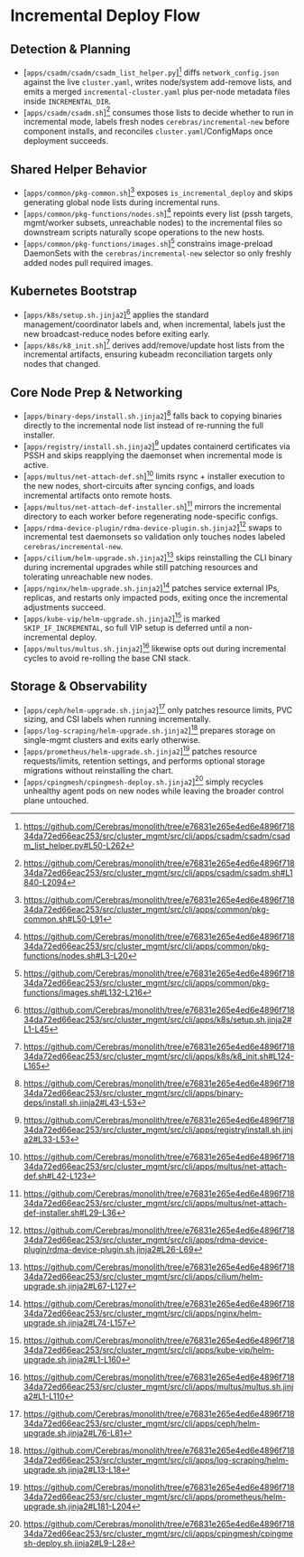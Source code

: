 # Incremental Deploy Flow

## Detection & Planning
- [`apps/csadm/csadm/csadm_list_helper.py`][^1] diffs `network_config.json` against the live `cluster.yaml`, writes node/system add-remove lists, and emits a merged `incremental-cluster.yaml` plus per-node metadata files inside `INCREMENTAL_DIR`.
- [`apps/csadm/csadm.sh`][^2] consumes those lists to decide whether to run in incremental mode, labels fresh nodes `cerebras/incremental-new` before component installs, and reconciles `cluster.yaml`/ConfigMaps once deployment succeeds.

## Shared Helper Behavior
- [`apps/common/pkg-common.sh`][^3] exposes `is_incremental_deploy` and skips generating global node lists during incremental runs.
- [`apps/common/pkg-functions/nodes.sh`][^4] repoints every list (pssh targets, mgmt/worker subsets, unreachable nodes) to the incremental files so downstream scripts naturally scope operations to the new hosts.
- [`apps/common/pkg-functions/images.sh`][^5] constrains image-preload DaemonSets with the `cerebras/incremental-new` selector so only freshly added nodes pull required images.

## Kubernetes Bootstrap
- [`apps/k8s/setup.sh.jinja2`][^6] applies the standard management/coordinator labels and, when incremental, labels just the new broadcast-reduce nodes before exiting early.
- [`apps/k8s/k8_init.sh`][^7] derives add/remove/update host lists from the incremental artifacts, ensuring kubeadm reconciliation targets only nodes that changed.

## Core Node Prep & Networking
- [`apps/binary-deps/install.sh.jinja2`][^8] falls back to copying binaries directly to the incremental node list instead of re-running the full installer.
- [`apps/registry/install.sh.jinja2`][^9] updates containerd certificates via PSSH and skips reapplying the daemonset when incremental mode is active.
- [`apps/multus/net-attach-def.sh`][^10] limits rsync + installer execution to the new nodes, short-circuits after syncing configs, and loads incremental artifacts onto remote hosts.
- [`apps/multus/net-attach-def-installer.sh`][^11] mirrors the incremental directory to each worker before regenerating node-specific configs.
- [`apps/rdma-device-plugin/rdma-device-plugin.sh.jinja2`][^12] swaps to incremental test daemonsets so validation only touches nodes labeled `cerebras/incremental-new`.
- [`apps/cilium/helm-upgrade.sh.jinja2`][^13] skips reinstalling the CLI binary during incremental upgrades while still patching resources and tolerating unreachable new nodes.
- [`apps/nginx/helm-upgrade.sh.jinja2`][^14] patches service external IPs, replicas, and restarts only impacted pods, exiting once the incremental adjustments succeed.
- [`apps/kube-vip/helm-upgrade.sh.jinja2`][^15] is marked `SKIP_IF_INCREMENTAL`, so full VIP setup is deferred until a non-incremental deploy.
- [`apps/multus/multus.sh.jinja2`][^16] likewise opts out during incremental cycles to avoid re-rolling the base CNI stack.

## Storage & Observability
- [`apps/ceph/helm-upgrade.sh.jinja2`][^17] only patches resource limits, PVC sizing, and CSI labels when running incrementally.
- [`apps/log-scraping/helm-upgrade.sh.jinja2`][^18] prepares storage on single-mgmt clusters and exits early otherwise.
- [`apps/prometheus/helm-upgrade.sh.jinja2`][^19] patches resource requests/limits, retention settings, and performs optional storage migrations without reinstalling the chart.
- [`apps/cpingmesh/cpingmesh-deploy.sh.jinja2`][^20] simply recycles unhealthy agent pods on new nodes while leaving the broader control plane untouched.

[^1]: https://github.com/Cerebras/monolith/tree/e76831e265e4ed6e4896f71834da72ed66eac253/src/cluster_mgmt/src/cli/apps/csadm/csadm/csadm_list_helper.py#L50-L262
[^2]: https://github.com/Cerebras/monolith/tree/e76831e265e4ed6e4896f71834da72ed66eac253/src/cluster_mgmt/src/cli/apps/csadm/csadm.sh#L1840-L2094
[^3]: https://github.com/Cerebras/monolith/tree/e76831e265e4ed6e4896f71834da72ed66eac253/src/cluster_mgmt/src/cli/apps/common/pkg-common.sh#L50-L91
[^4]: https://github.com/Cerebras/monolith/tree/e76831e265e4ed6e4896f71834da72ed66eac253/src/cluster_mgmt/src/cli/apps/common/pkg-functions/nodes.sh#L3-L20
[^5]: https://github.com/Cerebras/monolith/tree/e76831e265e4ed6e4896f71834da72ed66eac253/src/cluster_mgmt/src/cli/apps/common/pkg-functions/images.sh#L132-L216
[^6]: https://github.com/Cerebras/monolith/tree/e76831e265e4ed6e4896f71834da72ed66eac253/src/cluster_mgmt/src/cli/apps/k8s/setup.sh.jinja2#L1-L45
[^7]: https://github.com/Cerebras/monolith/tree/e76831e265e4ed6e4896f71834da72ed66eac253/src/cluster_mgmt/src/cli/apps/k8s/k8_init.sh#L124-L165
[^8]: https://github.com/Cerebras/monolith/tree/e76831e265e4ed6e4896f71834da72ed66eac253/src/cluster_mgmt/src/cli/apps/binary-deps/install.sh.jinja2#L43-L53
[^9]: https://github.com/Cerebras/monolith/tree/e76831e265e4ed6e4896f71834da72ed66eac253/src/cluster_mgmt/src/cli/apps/registry/install.sh.jinja2#L33-L53
[^10]: https://github.com/Cerebras/monolith/tree/e76831e265e4ed6e4896f71834da72ed66eac253/src/cluster_mgmt/src/cli/apps/multus/net-attach-def.sh#L42-L123
[^11]: https://github.com/Cerebras/monolith/tree/e76831e265e4ed6e4896f71834da72ed66eac253/src/cluster_mgmt/src/cli/apps/multus/net-attach-def-installer.sh#L29-L36
[^12]: https://github.com/Cerebras/monolith/tree/e76831e265e4ed6e4896f71834da72ed66eac253/src/cluster_mgmt/src/cli/apps/rdma-device-plugin/rdma-device-plugin.sh.jinja2#L26-L69
[^13]: https://github.com/Cerebras/monolith/tree/e76831e265e4ed6e4896f71834da72ed66eac253/src/cluster_mgmt/src/cli/apps/cilium/helm-upgrade.sh.jinja2#L67-L127
[^14]: https://github.com/Cerebras/monolith/tree/e76831e265e4ed6e4896f71834da72ed66eac253/src/cluster_mgmt/src/cli/apps/nginx/helm-upgrade.sh.jinja2#L74-L157
[^15]: https://github.com/Cerebras/monolith/tree/e76831e265e4ed6e4896f71834da72ed66eac253/src/cluster_mgmt/src/cli/apps/kube-vip/helm-upgrade.sh.jinja2#L1-L160
[^16]: https://github.com/Cerebras/monolith/tree/e76831e265e4ed6e4896f71834da72ed66eac253/src/cluster_mgmt/src/cli/apps/multus/multus.sh.jinja2#L1-L110
[^17]: https://github.com/Cerebras/monolith/tree/e76831e265e4ed6e4896f71834da72ed66eac253/src/cluster_mgmt/src/cli/apps/ceph/helm-upgrade.sh.jinja2#L76-L81
[^18]: https://github.com/Cerebras/monolith/tree/e76831e265e4ed6e4896f71834da72ed66eac253/src/cluster_mgmt/src/cli/apps/log-scraping/helm-upgrade.sh.jinja2#L13-L18
[^19]: https://github.com/Cerebras/monolith/tree/e76831e265e4ed6e4896f71834da72ed66eac253/src/cluster_mgmt/src/cli/apps/prometheus/helm-upgrade.sh.jinja2#L181-L204
[^20]: https://github.com/Cerebras/monolith/tree/e76831e265e4ed6e4896f71834da72ed66eac253/src/cluster_mgmt/src/cli/apps/cpingmesh/cpingmesh-deploy.sh.jinja2#L9-L28
